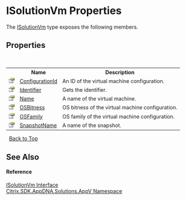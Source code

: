 # ISolutionVm Properties
 

The <a href="T_Citrix_SDK_AppDNA_Solutions_AppV_ISolutionVm">ISolutionVm</a> type exposes the following members.


## Properties
&nbsp;<table><tr><th></th><th>Name</th><th>Description</th></tr><tr><td>![Public property](media/pubproperty.gif "Public property")</td><td><a href="P_Citrix_SDK_AppDNA_Solutions_AppV_ISolutionVm_ConfigurationId">ConfigurationId</a></td><td>
An ID of the virtual machine configuration.</td></tr><tr><td>![Public property](media/pubproperty.gif "Public property")</td><td><a href="P_Citrix_SDK_AppDNA_Solutions_AppV_ISolutionVm_Identifier">Identifier</a></td><td>
Gets the identifier.</td></tr><tr><td>![Public property](media/pubproperty.gif "Public property")</td><td><a href="P_Citrix_SDK_AppDNA_Solutions_AppV_ISolutionVm_Name">Name</a></td><td>
A name of the virtual machine.</td></tr><tr><td>![Public property](media/pubproperty.gif "Public property")</td><td><a href="P_Citrix_SDK_AppDNA_Solutions_AppV_ISolutionVm_OSBitness">OSBitness</a></td><td>
OS bitness of the virtual machine configuration.</td></tr><tr><td>![Public property](media/pubproperty.gif "Public property")</td><td><a href="P_Citrix_SDK_AppDNA_Solutions_AppV_ISolutionVm_OSFamily">OSFamily</a></td><td>
OS family of the virtual machine configuration.</td></tr><tr><td>![Public property](media/pubproperty.gif "Public property")</td><td><a href="P_Citrix_SDK_AppDNA_Solutions_AppV_ISolutionVm_SnapshotName">SnapshotName</a></td><td>
A name of the snapshot.</td></tr></table>&nbsp;
<a href="#isolutionvm-properties">Back to Top</a>

## See Also


#### Reference
<a href="T_Citrix_SDK_AppDNA_Solutions_AppV_ISolutionVm">ISolutionVm Interface</a><br /><a href="N_Citrix_SDK_AppDNA_Solutions_AppV">Citrix.SDK.AppDNA.Solutions.AppV Namespace</a><br />